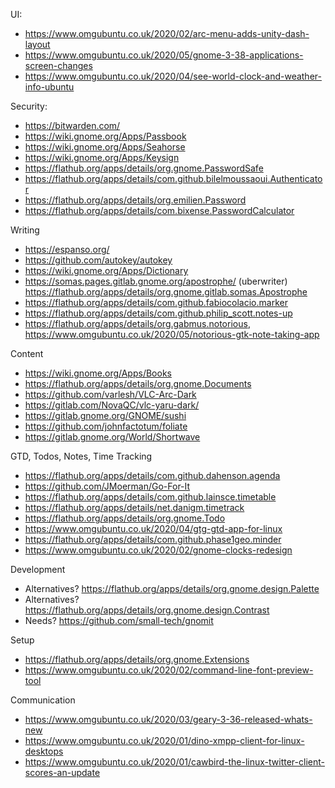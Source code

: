 UI:

- https://www.omgubuntu.co.uk/2020/02/arc-menu-adds-unity-dash-layout
- https://www.omgubuntu.co.uk/2020/05/gnome-3-38-applications-screen-changes
- https://www.omgubuntu.co.uk/2020/04/see-world-clock-and-weather-info-ubuntu

Security:

- https://bitwarden.com/
- https://wiki.gnome.org/Apps/Passbook
- https://wiki.gnome.org/Apps/Seahorse
- https://wiki.gnome.org/Apps/Keysign
- https://flathub.org/apps/details/org.gnome.PasswordSafe
- https://flathub.org/apps/details/com.github.bilelmoussaoui.Authenticator
- https://flathub.org/apps/details/org.emilien.Password
- https://flathub.org/apps/details/com.bixense.PasswordCalculator

Writing

- https://espanso.org/
- https://github.com/autokey/autokey
- https://wiki.gnome.org/Apps/Dictionary
- https://somas.pages.gitlab.gnome.org/apostrophe/ (uberwriter)
  https://flathub.org/apps/details/org.gnome.gitlab.somas.Apostrophe
- https://flathub.org/apps/details/com.github.fabiocolacio.marker
- https://flathub.org/apps/details/com.github.philip_scott.notes-up
- https://flathub.org/apps/details/org.gabmus.notorious,
  https://www.omgubuntu.co.uk/2020/05/notorious-gtk-note-taking-app

Content

- https://wiki.gnome.org/Apps/Books
- https://flathub.org/apps/details/org.gnome.Documents
- https://github.com/varlesh/VLC-Arc-Dark
- https://gitlab.com/NovaQC/vlc-yaru-dark/
- https://gitlab.gnome.org/GNOME/sushi
- https://github.com/johnfactotum/foliate
- https://gitlab.gnome.org/World/Shortwave

GTD, Todos, Notes, Time Tracking

- https://flathub.org/apps/details/com.github.dahenson.agenda
- https://github.com/JMoerman/Go-For-It
- https://flathub.org/apps/details/com.github.lainsce.timetable
- https://flathub.org/apps/details/net.danigm.timetrack
- https://flathub.org/apps/details/org.gnome.Todo
- https://www.omgubuntu.co.uk/2020/04/gtg-gtd-app-for-linux
- https://flathub.org/apps/details/com.github.phase1geo.minder
- https://www.omgubuntu.co.uk/2020/02/gnome-clocks-redesign

Development

- Alternatives? https://flathub.org/apps/details/org.gnome.design.Palette
- Alternatives? https://flathub.org/apps/details/org.gnome.design.Contrast
- Needs? https://github.com/small-tech/gnomit

Setup

- https://flathub.org/apps/details/org.gnome.Extensions
- https://www.omgubuntu.co.uk/2020/02/command-line-font-preview-tool

Communication

- https://www.omgubuntu.co.uk/2020/03/geary-3-36-released-whats-new
- https://www.omgubuntu.co.uk/2020/01/dino-xmpp-client-for-linux-desktops
- https://www.omgubuntu.co.uk/2020/01/cawbird-the-linux-twitter-client-scores-an-update

